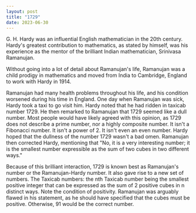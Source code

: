 ```yaml
---
layout: post
title: "1729"
date: 2023-06-30
---
```


G. H. Hardy was an influential English mathematician in the 20th century.
Hardy's greatest contribution to mathematics, as stated by himself, was his experience
as the mentor of the brilliant Indian mathematician, Srinivasa Ramanujan.

Without going into a lot of detail about Ramanujan's life, Ramanujan was a child prodigy in mathematics 
and moved from India to Cambridge, England to work with Hardy in 1914. 

Ramanujan had many health problems throughout his life, and his condition worsened during his time
in England. One day when Ramanujan was sick, Hardy took a taxi to go visit him. Hardy noted that he
had ridden in taxicab number 1729. He then remarked to Ramanujan that 1729 seemed like a dull number.
Most people would have likely agreed with this opinion, as 1729 does not describe a prime number, nor a
highly composite number. It isn't a Fibonacci number. It isn't a power of 2. It isn't even an even number. 
Hardy hoped that the dullness of the number 1729 wasn't a bad omen. Ramanujan then corrected Hardy,
mentioning that "No, it is a very interesting number; it is the smallest number expressible as the sum of two cubes in two different ways."

Because of this brilliant interaction, 1729 is known best as Ramanujan's number or the Ramanujan-Hardy number.
It also gave rise to a new set of numbers. The Taxicab numbers: the nth Taxicab number being the
smallest positive integer that can be expressed as the sum of 2 positive cubes in n distinct ways.
Note the condition of positivity. Ramanujan was arguably flawed in his statement, as he should have
specified that the cubes must be positive. Otherwise, 91 would be the correct number.